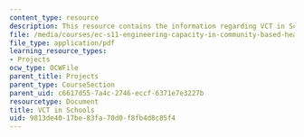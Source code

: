 ```yaml
---
content_type: resource
description: This resource contains the information regarding VCT in Schools.
file: /media/courses/ec-s11-engineering-capacity-in-community-based-healthcare-fall-2005/9813de4017be83fa70d0f8fb4d8c85f4_MITEC_S11F05_vct_in_schools.pdf
file_type: application/pdf
learning_resource_types:
- Projects
ocw_type: OCWFile
parent_title: Projects
parent_type: CourseSection
parent_uid: c6617d55-7a4c-2746-eccf-6371e7e3227b
resourcetype: Document
title: VCT in Schools
uid: 9813de40-17be-83fa-70d0-f8fb4d8c85f4
---
```

